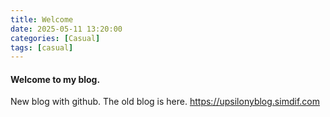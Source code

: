 ```yaml
---
title: Welcome
date: 2025-05-11 13:20:00
categories: [Casual]
tags: [casual]
---
```


#### Welcome to my blog.

New blog with github. The old blog is here.
https://upsilonyblog.simdif.com
